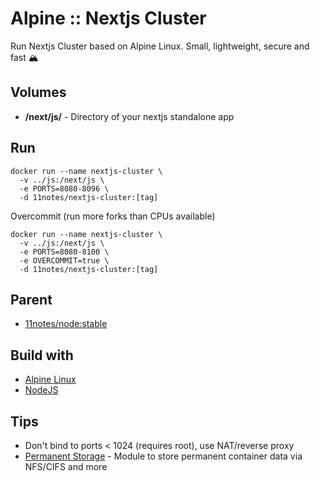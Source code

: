 # Alpine :: Nextjs Cluster
Run Nextjs Cluster based on Alpine Linux. Small, lightweight, secure and fast 🏔️

## Volumes
* **/next/js/** - Directory of  your nextjs standalone app

## Run
```shell
docker run --name nextjs-cluster \
  -v ../js:/next/js \
  -e PORTS=8080-8096 \
  -d 11notes/nextjs-cluster:[tag]
```

Overcommit (run more forks than CPUs available)
```shell
docker run --name nextjs-cluster \
  -v ../js:/next/js \
  -e PORTS=8080-8100 \
  -e OVERCOMMIT=true \
  -d 11notes/nextjs-cluster:[tag]
```

## Parent
* [11notes/node:stable](https://github.com/11notes/docker-node)

## Build with
* [Alpine Linux](https://alpinelinux.org)
* [NodeJS](https://nodejs.org/en)

## Tips
* Don't bind to ports < 1024 (requires root), use NAT/reverse proxy
* [Permanent Storage](https://github.com/11notes/alpine-docker-netshare) - Module to store permanent container data via NFS/CIFS and more